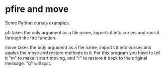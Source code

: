 # pfire and move
Some Python curses examples.

pfi takes the only argument as a file name, imports it into curses
and runs it through the fire function.

move takes the only argument as a file name, imports it into curses
and applys the move and restore methods to it.  For this program you
have to tell it "m" to make it start moving, and "r" to restore it back
to the original message.  "q" will quit.
